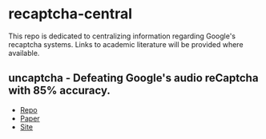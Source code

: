 # recaptcha-central
This repo is dedicated to centralizing information regarding Google's recaptcha systems.
Links to academic literature will be provided where available.

## uncaptcha - Defeating Google's audio reCaptcha with 85% accuracy. 
- [Repo](https://github.com/ecthros/uncaptcha)
- [Paper](https://www.usenix.org/system/files/conference/woot17/woot17-paper-bock.pdf)
- [Site](https://uncaptcha.cs.umd.edu/)

